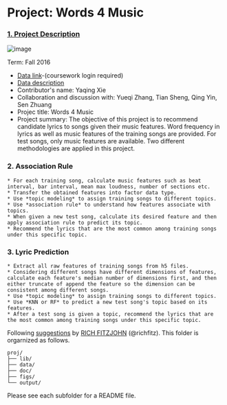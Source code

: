 # Project: Words 4 Music

### [1. Project Description](doc/project4_desc.md)

![image](http://cdn.newsapi.com.au/image/v1/f7131c018870330120dbe4b73bb7695c?width=650)

Term: Fall 2016

+ [Data link](https://courseworks2.columbia.edu/courses/11849/files/folder/Project_Files?preview=763391)-(coursework login required)
+ [Data description](doc/readme.html)
+ Contributor's name: Yaqing Xie
+ Collaboration and discussion with: Yueqi Zhang, Tian Sheng, Qing Yin, Sen Zhuang
+ Projec title: Words 4 Music
+ Project summary: The objective of this project is to recommend candidate lyrics to songs given their music features. Word frequency in lyrics as well as music features of the training songs are provided. For test songs, only music features are available. Two different methodologies are applied in this project.

### 2. Association Rule
	* For each training song, calculate music features such as beat interval, bar interval, mean max loudness, number of sections etc.
	* Transfer the obtained features into factor data type.
	* Use *topic modeling* to assign training songs to different topics.
	* Use *association rule* to understand how features associate with topics.
	* When given a new test song, calculate its desired feature and then apply association rule to predict its topic.
	* Recommend the lyrics that are the most common among training songs under this specific topic.

### 3. Lyric Prediction
	* Extract all raw features of training songs from h5 files. 
	* Considering different songs have different dimensions of features, calculate each feature's median number of dimensions first, and then either truncate of append the feature so the dimension can be consistent among different songs.
	* Use *topic modeling* to assign training songs to different topics.
	* Use *KNN or RF* to predict a new test song's topic based on its features.
	* After a test song is given a topic, recommend the lyrics that are the most common among training songs under this specific topic.


	
	
Following [suggestions](http://nicercode.github.io/blog/2013-04-05-projects/) by [RICH FITZJOHN](http://nicercode.github.io/about/#Team) (@richfitz). This folder is orgarnized as follows.

```
proj/
├── lib/
├── data/
├── doc/
├── figs/
└── output/
```

Please see each subfolder for a README file.
